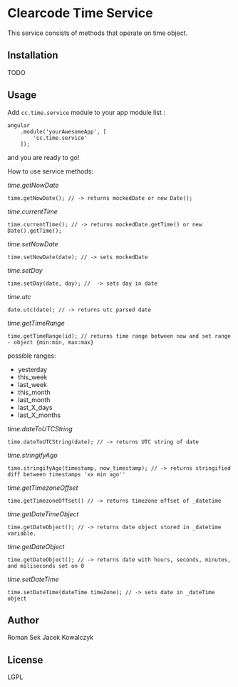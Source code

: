 Clearcode Time Service
=========

This service consists of methods that operate on time object.

Installation
--------------
TODO


Usage
------

Add ``` cc.time.service ``` module to your app module list :


```
angular
    .module('yourAwesomeApp', [
        'cc.time.service'
    ]);
```
and you are ready to go!

How to use service methods:

*time.getNowDate*

```
time.getNowDate(); // -> returns mockedDate or new Date();

```

*time.currentTime*

```
time.currentTime(); // -> returns mockedDate.getTime() or new Date().getTime();

```


*time.setNowDate*

```
time.setNowDate(date); // -> sets mockedDate

```


*time.setDay*

```
time.setDay(date, day); //  -> sets day in date

```


*time.utc*

```
date.utc(date); // -> returns utc parsed date

```


*time.getTimeRange*

```
time.getTimeRange(id); // returns time range between now and set range - object {min:min, max:max}

```
possible ranges:
- yesterday
- this_week
- last_week
- this_month
- last_month
- last_X_days
- last_X_months


*time.dateToUTCString*

```
time.dateToUTCString(date); // -> returns UTC string of date

```


*time.stringifyAgo*

```
time.stringifyAgo(timestamp, now_timestamp); // -> returns stringified diff between timestamps 'xx min ago''

```


*time.getTimezoneOffset*

```
time.getTimezoneOffset() // -> returns timezone offset of _datetime

```

*time.getDateTimeObject*

```
time.getDateObject(); // -> returns date object stored in _datetime variable.

```

*time.getDateObject*

```
time.getDateObject(); // -> returns date with hours, seconds, minutes, and miliseconds set on 0

```

*time.setDateTime*

```
time.setDateTime(dateTime timeZone); // -> sets date in _dateTime object

```
Author
------

Roman Sek
Jacek Kowalczyk


License
----

LGPL


